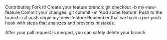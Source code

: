 Contributing
Fork it!
Create your feature branch: git checkout -b my-new-feature
Commit your changes: git commit -m 'Add some feature'
Push to the branch: git push origin my-new-feature
Remember that we have a pre-push hook with steps that analyzes and prevents mistakes.

After your pull request is merged, you can safely delete your branch.

